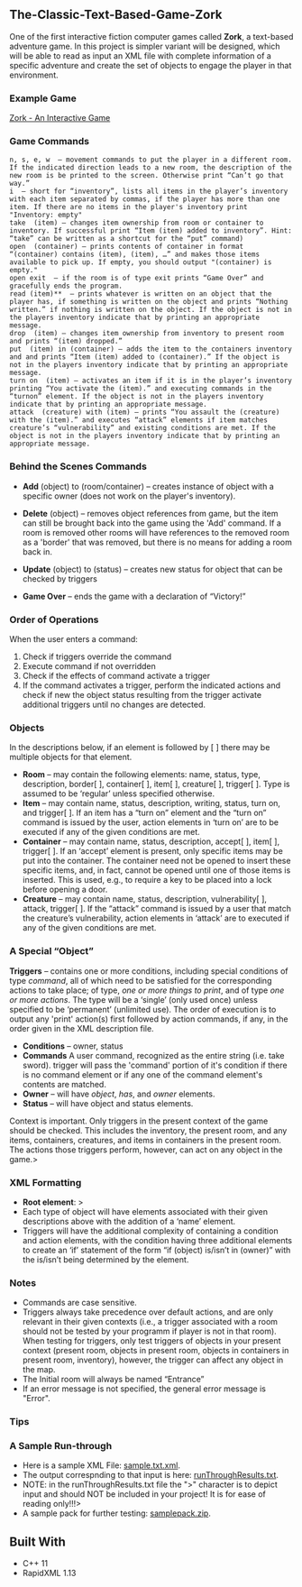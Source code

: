## The-Classic-Text-Based-Game-Zork

One of the first interactive fiction computer games called **Zork**, a text-based adventure game. In this project is simpler variant will be designed, which will be able to read as input an XML file with complete information of a specific adventure and create the set of objects to engage the player in that environment.

### Example Game
[Zork - An Interactive Game](http://iplayif.com/?story=http%3A%2F%2Fwww.ifarchive.org%2Fif-archive%2Fgames%2Fzcode%2Fzdungeon.z5)

### Game Commands

  

    n, s, e, w  – movement commands to put the player in a different room. If the indicated direction leads to a new room, the description of the new room is be printed to the screen. Otherwise print “Can’t go that way.”
    i  – short for “inventory”, lists all items in the player’s inventory with each item separated by commas, if the player has more than one item. If there are no items in the player's inventory print "Inventory: empty"
    take  (item) – changes item ownership from room or container to inventory. If successful print “Item (item) added to inventory”. Hint: “take” can be written as a shortcut for the “put” command)
    open  (container) – prints contents of container in format “(container) contains (item), (item), …” and makes those items available to pick up. If empty, you should output "(container) is empty."
    open exit  – if the room is of type exit prints “Game Over” and gracefully ends the program.
    read (item)**  – prints whatever is written on an object that the player has, if something is written on the object and prints “Nothing written.” if nothing is written on the object. If the object is not in the players inventory indicate that by printing an appropriate message.
    drop  (item) – changes item ownership from inventory to present room and prints “(item) dropped.”
    put  (item) in (container) – adds the item to the containers inventory and and prints “Item (item) added to (container).” If the object is not in the players inventory indicate that by printing an appropriate message.
    turn on  (item) – activates an item if it is in the player’s inventory printing “You activate the (item).” and executing commands in the “turnon” element. If the object is not in the players inventory indicate that by printing an appropriate message.
    attack  (creature) with (item) – prints “You assault the (creature) with the (item).” and executes “attack” elements if item matches creature’s “vulnerability” and existing conditions are met. If the object is not in the players inventory indicate that by printing an appropriate message.

  

### Behind the Scenes Commands

  

-   **Add**  (object) to (room/container) – creates instance of object with a specific owner (does not work on the player's inventory).
-   **Delete**  (object) – removes object references from game, but the item can still be brought back into the game using the 'Add' command. If a room is removed other rooms will have references to the removed room as a 'border' that was removed, but there is no means for adding a room back in.
    
-   **Update**  (object) to (status) – creates new status for object that can be checked by triggers
-   **Game Over**  – ends the game with a declaration of “Victory!”

### Order of Operations

When the user enters a command:

1.  Check if triggers override the command
2.  Execute command if not overridden
3.  Check if the effects of command activate a trigger
4.  If the command activates a trigger, perform the indicated actions and check if new the object status resulting from the trigger activate additional triggers until no changes are detected.

### Objects

In the descriptions below, if an element is followed by [ ] there may be multiple objects for that element.

-   **Room**  – may contain the following elements: name, status, type, description, border[ ], container[ ], item[ ], creature[ ], trigger[ ]. Type is assumed to be ‘regular’ unless specified otherwise.
-   **Item**  – may contain name, status, description, writing, status, turn on, and trigger[ ]. If an item has a “turn on” element and the “turn on” command is issued by the user, action elements in ‘turn on’ are to be executed if any of the given conditions are met.
-   **Container**  – may contain name, status, description, accept[ ], item[ ], trigger[ ]. If an ‘accept’ element is present, only specific items may be put into the container. The container need not be opened to insert these specific items, and, in fact, cannot be opened until one of those items is inserted. This is used, e.g., to require a key to be placed into a lock before opening a door.
-   **Creature**  – may contain name, status, description, vulnerability[ ], attack, trigger[ ]. If the “attack” command is issued by a user that match the creature’s vulnerability, action elements in ‘attack’ are to executed if any of the given conditions are met.

### A Special “Object”

**Triggers** – contains one or more conditions, including special conditions of type _command_, all of which need to be satisfied for the corresponding actions to take place; of type, _one or more things to print_, and of type _one or more actions_. The type will be a ‘single’ (only used once) unless specified to be ‘permanent’ (unlimited use). The order of execution is to output any 'print' action(s) first followed by action commands, if any, in the order given in the XML description file.

-   **Conditions**  – owner, status
-   **Commands**  A user command, recognized as the entire string (i.e. <command >take sword</command>). trigger will pass the 'command' portion of it's condition if there is no command element or if any one of the command element's contents are matched.
-   **Owner**  – will have  _object_,  _has_, and  _owner_  elements.
-   **Status**  – will have object and status elements.  
    

Context is important. Only triggers in the present context of the game should be checked. This includes the inventory, the present room, and any items, containers, creatures, and items in containers in the present room. The actions those triggers perform, however, can act on any object in the game.>

### XML Formatting

-   **Root element**: <map >>
-   Each type of object will have elements associated with their given descriptions above with the addition of a ‘name’ element.
-   Triggers will have the additional complexity of containing a condition and action elements, with the condition having three additional elements to create an ‘if’ statement of the form “if (object) is/isn’t in (owner)” with the is/isn’t being determined by the <has> element.

### Notes

-   Commands are case sensitive.
-   Triggers always take precedence over default actions, and are only relevant in their given contexts (i.e., a trigger associated with a room should not be tested by your programm if player is not in that room). When testing for triggers, only test triggers of objects in your present context (present room, objects in present room, objects in containers in present room, inventory), however, the trigger can affect any object in the map.
-   The Initial room will always be named “Entrance”
-   If an error message is not specified, the general error message is "Error".

### Tips

### A Sample Run-through

-   Here is a sample XML File:  [sample.txt.xml](https://engineering.purdue.edu/~smidkiff/ece30862/Project/sample.txt.xml).
-   The output correspnding to that input is here:  [runThroughResults.txt](https://engineering.purdue.edu/~smidkiff/ece30862/Project/runThroughResults.txt).
-   NOTE: in the runThroughResults.txt file the ">" character is to depict input and should NOT be included in your project! It is for ease of reading only!!!>
-   A sample pack for further testing:  [samplepack.zip](https://engineering.purdue.edu/~smidkiff/ece30862/Project/samplepack.zip).

## Built With 
- C++ 11
- RapidXML 1.13